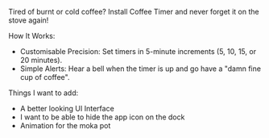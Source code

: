 Tired of burnt or cold coffee? Install Coffee Timer and never forget it on the stove again!

How It Works:

- Customisable Precision: Set timers in 5-minute increments (5, 10, 15, or 20 minutes).
- Simple Alerts: Hear a bell when the timer is up and go have a "damn fine cup of coffee".

Things I want to add:

- A better looking UI Interface
- I want to be able to hide the app icon on the dock
- Animation for the moka pot
